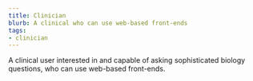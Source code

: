 ```yaml
---
title: Clinician
blurb: A clinical who can use web-based front-ends
tags:
- clinician
---
```

A clinical user interested in and capable of asking sophisticated biology questions, who can use web-based front-ends.